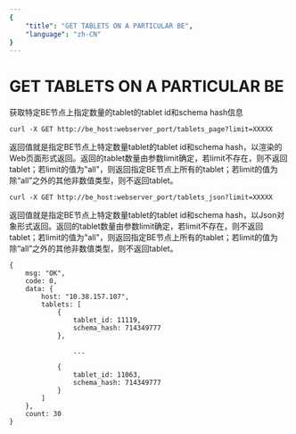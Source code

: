 ```yaml
---
{
    "title": "GET TABLETS ON A PARTICULAR BE",
    "language": "zh-CN"
}
---
```


<!-- 
Licensed to the Apache Software Foundation (ASF) under one
or more contributor license agreements.  See the NOTICE file
distributed with this work for additional information
regarding copyright ownership.  The ASF licenses this file
to you under the Apache License, Version 2.0 (the
"License"); you may not use this file except in compliance
with the License.  You may obtain a copy of the License at

  http://www.apache.org/licenses/LICENSE-2.0

Unless required by applicable law or agreed to in writing,
software distributed under the License is distributed on an
"AS IS" BASIS, WITHOUT WARRANTIES OR CONDITIONS OF ANY
KIND, either express or implied.  See the License for the
specific language governing permissions and limitations
under the License.
-->

# GET TABLETS ON A PARTICULAR BE
   
获取特定BE节点上指定数量的tablet的tablet id和schema hash信息

```
curl -X GET http://be_host:webserver_port/tablets_page?limit=XXXXX
```

返回值就是指定BE节点上特定数量tablet的tablet id和schema hash，以渲染的Web页面形式返回。返回的tablet数量由参数limit确定，若limit不存在，则不返回tablet；若limit的值为"all"，则返回指定BE节点上所有的tablet；若limit的值为除“all”之外的其他非数值类型，则不返回tablet。

```
curl -X GET http://be_host:webserver_port/tablets_json?limit=XXXXX
```

返回值就是指定BE节点上特定数量tablet的tablet id和schema hash，以Json对象形式返回。返回的tablet数量由参数limit确定，若limit不存在，则不返回tablet；若limit的值为"all"，则返回指定BE节点上所有的tablet；若limit的值为除“all”之外的其他非数值类型，则不返回tablet。

```
{
    msg: "OK",
    code: 0,
    data: {
        host: "10.38.157.107",
        tablets: [
            {
                tablet_id: 11119,
                schema_hash: 714349777
            },

                ...

            {
                tablet_id: 11063,
                schema_hash: 714349777
            }
        ]
    },
    count: 30
}
```
